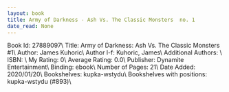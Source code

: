 ```yaml
---
layout: book
title: Army of Darkness - Ash Vs. The Classic Monsters  no. 1
date_read: None
---
```


Book Id: 27889097\ 
Title: Army of Darkness: Ash Vs. The Classic Monsters #1\ 
Author: James Kuhoric\ 
Author l-f: Kuhoric, James\ 
Additional Authors: \ 
ISBN: \ 
My Rating: 0\ 
Average Rating: 0.0\ 
Publisher: Dynamite Entertainment\ 
Binding: ebook\ 
Number of Pages: 21\ 
Date Added: 2020/01/20\ 
Bookshelves: kupka-wstydu\ 
Bookshelves with positions: kupka-wstydu (#893)\ 

